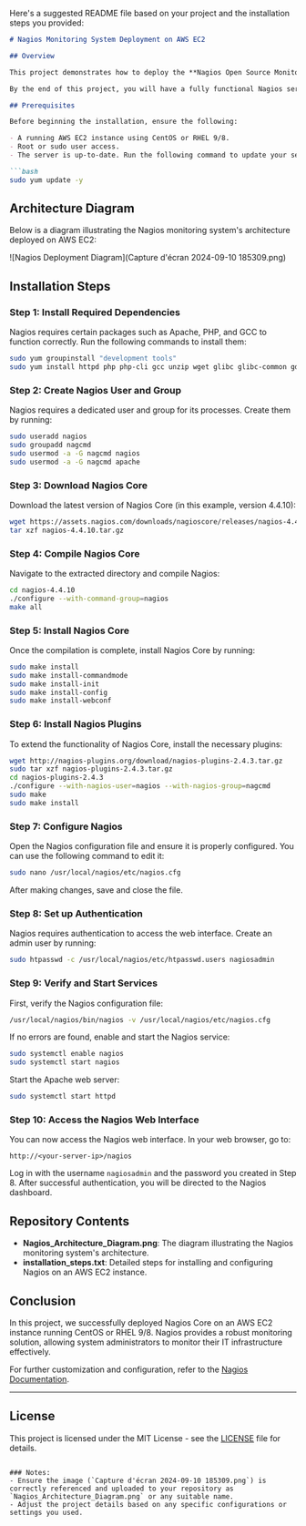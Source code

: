 Here's a suggested README file based on your project and the installation steps you provided:

```markdown
# Nagios Monitoring System Deployment on AWS EC2

## Overview

This project demonstrates how to deploy the **Nagios Open Source Monitoring System** on an AWS EC2 instance running **CentOS** or **Red Hat Enterprise Linux (RHEL) 9/8**. Nagios is a powerful open-source monitoring tool that helps system administrators monitor servers, applications, and network devices. With Nagios, administrators can receive alerts about potential problems before they become critical, allowing for timely interventions.

By the end of this project, you will have a fully functional Nagios server that can be used to monitor your IT infrastructure.

## Prerequisites

Before beginning the installation, ensure the following:

- A running AWS EC2 instance using CentOS or RHEL 9/8.
- Root or sudo user access.
- The server is up-to-date. Run the following command to update your server:

```bash
sudo yum update -y
```

## Architecture Diagram

Below is a diagram illustrating the Nagios monitoring system's architecture deployed on AWS EC2:

![Nagios Deployment Diagram](Capture d'écran 2024-09-10 185309.png)

## Installation Steps

### Step 1: Install Required Dependencies

Nagios requires certain packages such as Apache, PHP, and GCC to function correctly. Run the following commands to install them:

```bash
sudo yum groupinstall "development tools"
sudo yum install httpd php php-cli gcc unzip wget glibc glibc-common gd gd-devel net-snmp
```

### Step 2: Create Nagios User and Group

Nagios requires a dedicated user and group for its processes. Create them by running:

```bash
sudo useradd nagios
sudo groupadd nagcmd
sudo usermod -a -G nagcmd nagios
sudo usermod -a -G nagcmd apache
```

### Step 3: Download Nagios Core

Download the latest version of Nagios Core (in this example, version 4.4.10):

```bash
wget https://assets.nagios.com/downloads/nagioscore/releases/nagios-4.4.10.tar.gz
tar xzf nagios-4.4.10.tar.gz
```

### Step 4: Compile Nagios Core

Navigate to the extracted directory and compile Nagios:

```bash
cd nagios-4.4.10
./configure --with-command-group=nagios
make all
```

### Step 5: Install Nagios Core

Once the compilation is complete, install Nagios Core by running:

```bash
sudo make install
sudo make install-commandmode
sudo make install-init
sudo make install-config
sudo make install-webconf
```

### Step 6: Install Nagios Plugins

To extend the functionality of Nagios Core, install the necessary plugins:

```bash
wget http://nagios-plugins.org/download/nagios-plugins-2.4.3.tar.gz
sudo tar xzf nagios-plugins-2.4.3.tar.gz
cd nagios-plugins-2.4.3
./configure --with-nagios-user=nagios --with-nagios-group=nagcmd
sudo make
sudo make install
```

### Step 7: Configure Nagios

Open the Nagios configuration file and ensure it is properly configured. You can use the following command to edit it:

```bash
sudo nano /usr/local/nagios/etc/nagios.cfg
```

After making changes, save and close the file.

### Step 8: Set up Authentication

Nagios requires authentication to access the web interface. Create an admin user by running:

```bash
sudo htpasswd -c /usr/local/nagios/etc/htpasswd.users nagiosadmin
```

### Step 9: Verify and Start Services

First, verify the Nagios configuration file:

```bash
/usr/local/nagios/bin/nagios -v /usr/local/nagios/etc/nagios.cfg
```

If no errors are found, enable and start the Nagios service:

```bash
sudo systemctl enable nagios
sudo systemctl start nagios
```

Start the Apache web server:

```bash
sudo systemctl start httpd
```

### Step 10: Access the Nagios Web Interface

You can now access the Nagios web interface. In your web browser, go to:

```
http://<your-server-ip>/nagios
```

Log in with the username `nagiosadmin` and the password you created in Step 8. After successful authentication, you will be directed to the Nagios dashboard.

## Repository Contents

- **Nagios_Architecture_Diagram.png**: The diagram illustrating the Nagios monitoring system's architecture.
- **installation_steps.txt**: Detailed steps for installing and configuring Nagios on an AWS EC2 instance.
  
## Conclusion

In this project, we successfully deployed Nagios Core on an AWS EC2 instance running CentOS or RHEL 9/8. Nagios provides a robust monitoring solution, allowing system administrators to monitor their IT infrastructure effectively.

For further customization and configuration, refer to the [Nagios Documentation](https://www.nagios.org/documentation/).

---

## License

This project is licensed under the MIT License - see the [LICENSE](LICENSE) file for details.
```

### Notes:
- Ensure the image (`Capture d'écran 2024-09-10 185309.png`) is correctly referenced and uploaded to your repository as `Nagios_Architecture_Diagram.png` or any suitable name.
- Adjust the project details based on any specific configurations or settings you used.
